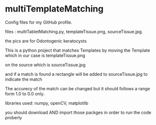 # multiTemplateMatching
Config files for my GitHub profile.

files : multiTabletMatching.py, templateTissue.png, sourceTissue.jpg.

the pics are for Odontogenic keratocysts

This is a python project that matches Templates by moving the Template which in our case is templateTissue.png

on the source which is sourceTissue.jpg 

and if a match is found a rectangle will be added to sourceTissue.jpg to indicate the match

The accurecy of the match can be changed but it should follows a range form 1.0 to 0.0 only.

libraries used:
numpy, openCV, matplotlib

you should download AND import those packges in order to run the code proberly
